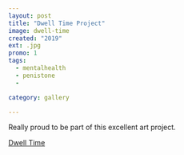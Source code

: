 ```yaml
---
layout: post
title: "Dwell Time Project"
image: dwell-time
created: "2019"
ext: .jpg
promo: 1
tags:
  - mentalhealth
  - penistone
  - 

category: gallery

---
```


Really proud to be part of this excellent art project.

[Dwell Time](https://dwelltimepress.wordpress.com/launch-programme/)